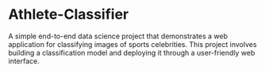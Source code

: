 # Athlete-Classifier
A simple end-to-end data science project that demonstrates a web application for classifying images of sports celebrities. This project involves building a classification model and deploying it through a user-friendly web interface.
